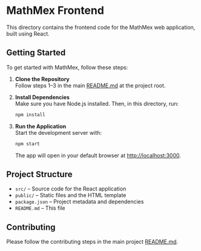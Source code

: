 # MathMex Frontend

This directory contains the frontend code for the MathMex web application, built using React.

## Getting Started

To get started with MathMex, follow these steps:

1. **Clone the Repository**  
   Follow steps 1–3 in the main [README.md](../README.md) at the project root.

2. **Install Dependencies**  
   Make sure you have Node.js installed. Then, in this directory, run:
   ```sh
   npm install
   ```

3. **Run the Application**  
   Start the development server with:
   ```sh
   npm start
   ```
   The app will open in your default browser at [http://localhost:3000](http://localhost:3000).

## Project Structure

- `src/` – Source code for the React application
- `public/` – Static files and the HTML template
- `package.json` – Project metadata and dependencies
- `README.md` – This file

## Contributing

Please follow the contributing steps in the main project [README.md](../README.md).

